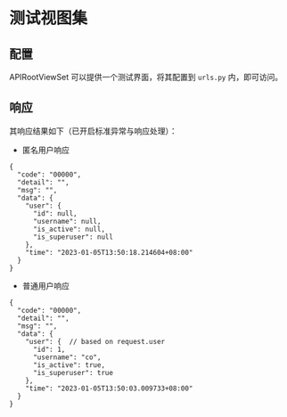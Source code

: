 # 测试视图集

## 配置
APIRootViewSet 可以提供一个测试界面，将其配置到 `urls.py` 内，即可访问。

## 响应

其响应结果如下（已开启标准异常与响应处理）：

- 匿名用户响应
```json5
{
  "code": "00000",
  "detail": "",
  "msg": "",
  "data": {
    "user": {
      "id": null,
      "username": null,
      "is_active": null,
      "is_superuser": null
    },
    "time": "2023-01-05T13:50:18.214604+08:00"
  }
}
```

- 普通用户响应
```json5
{
  "code": "00000",
  "detail": "",
  "msg": "",
  "data": {
    "user": {  // based on request.user
      "id": 1,
      "username": "co",
      "is_active": true,
      "is_superuser": true
    },
    "time": "2023-01-05T13:50:03.009733+08:00"
  }
}
```
